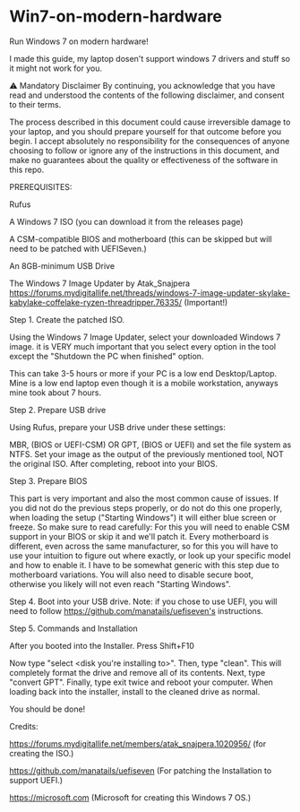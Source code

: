 # Win7-on-modern-hardware
Run Windows 7 on modern hardware!

I made this guide, my laptop dosen't support windows 7 drivers and stuff so it might not work for you.

⚠️ Mandatory Disclaimer By continuing, you acknowledge that you have read and understood the contents of the following disclaimer, and consent to their terms.

The process described in this document could cause irreversible damage to your laptop, and you should prepare yourself for that outcome before you begin. I accept absolutely no responsibility for the consequences of anyone choosing to follow or ignore any of the instructions in this document, and make no guarantees about the quality or effectiveness of the software in this repo.

PREREQUISITES:

Rufus

A Windows 7 ISO (you can download it from the releases page)

A CSM-compatible BIOS and motherboard (this can be skipped but will need to be patched with UEFISeven.)

An 8GB-minimum USB Drive

The Windows 7 Image Updater by Atak_Snajpera https://forums.mydigitallife.net/threads/windows-7-image-updater-skylake-kabylake-coffelake-ryzen-threadripper.76335/ (Important!)

Step 1. Create the patched ISO.

Using the Windows 7 Image Updater, select your downloaded Windows 7 image. it is VERY much important that you select every option in the tool except the "Shutdown the PC when finished" option.

This can take 3-5 hours or more if your PC is a low end Desktop/Laptop. Mine is a low end laptop even though it is a mobile workstation, anyways mine took about 7 hours.

Step 2. Prepare USB drive

Using Rufus, prepare your USB drive under these settings:

MBR, (BIOS or UEFI-CSM) OR GPT, (BIOS or UEFI)  and set the file system as NTFS. Set your image as the output of the previously mentioned tool, NOT the original ISO. After completing, reboot into your BIOS.

Step 3. Prepare BIOS

This part is very important and also the most common cause of issues. If you did not do the previous steps properly, or do not do this one properly, when loading the setup ("Starting Windows") it will either blue screen or freeze. So make sure to read carefully: For this you will need to enable CSM support in your BIOS or skip it and we'll patch it. 
Every motherboard is different, even across the same manufacturer, so for this you will have to use your intuition to figure out where exactly, or look up your specific model and how to enable it. 
I have to be somewhat generic with this step due to motherboard variations. You will also need to disable secure boot, otherwise you likely will not even reach "Starting Windows".

Step 4. Boot into your USB drive. Note: if you chose to use UEFI, you will need to follow https://github.com/manatails/uefiseven's instructions.

Step 5. Commands and Installation

After you booted into the Installer. Press Shift+F10

Now type "select <disk you're installing to>". Then, type "clean". This will completely format the drive and remove all of its contents. Next, type "convert GPT". Finally, type exit twice and reboot your computer.
When loading back into the installer, install to the cleaned drive as normal.

You should be done!

Credits: 

https://forums.mydigitallife.net/members/atak_snajpera.1020956/ (for creating the ISO.)

https://github.com/manatails/uefiseven (For patching the Installation to support UEFI.)

https://microsoft.com  (Microsoft for creating this Windows 7 OS.)
